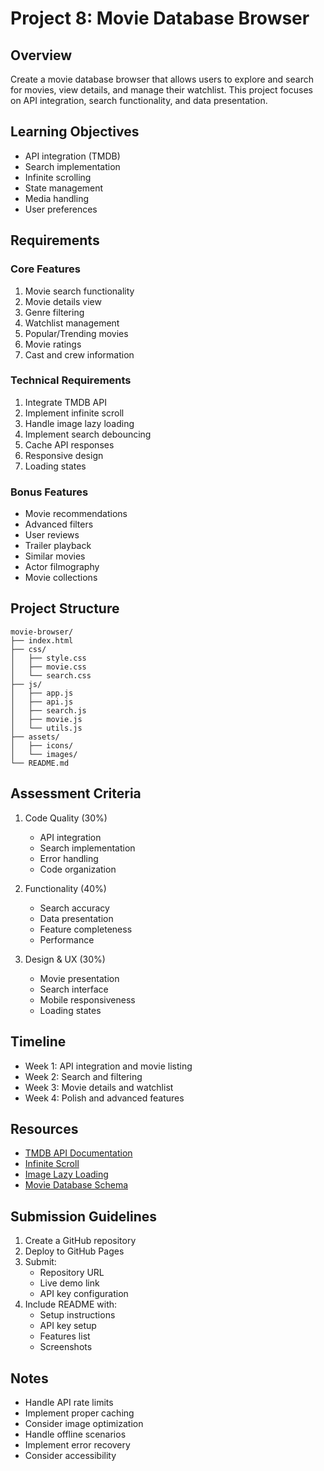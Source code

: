 # Project 8: Movie Database Browser

## Overview
Create a movie database browser that allows users to explore and search for movies, view details, and manage their watchlist. This project focuses on API integration, search functionality, and data presentation.

## Learning Objectives
- API integration (TMDB)
- Search implementation
- Infinite scrolling
- State management
- Media handling
- User preferences

## Requirements

### Core Features
1. Movie search functionality
2. Movie details view
3. Genre filtering
4. Watchlist management
5. Popular/Trending movies
6. Movie ratings
7. Cast and crew information

### Technical Requirements
1. Integrate TMDB API
2. Implement infinite scroll
3. Handle image lazy loading
4. Implement search debouncing
5. Cache API responses
6. Responsive design
7. Loading states

### Bonus Features
- Movie recommendations
- Advanced filters
- User reviews
- Trailer playback
- Similar movies
- Actor filmography
- Movie collections

## Project Structure
```
movie-browser/
├── index.html
├── css/
│   ├── style.css
│   ├── movie.css
│   └── search.css
├── js/
│   ├── app.js
│   ├── api.js
│   ├── search.js
│   ├── movie.js
│   └── utils.js
├── assets/
│   ├── icons/
│   └── images/
└── README.md
```

## Assessment Criteria
1. Code Quality (30%)
   - API integration
   - Search implementation
   - Error handling
   - Code organization

2. Functionality (40%)
   - Search accuracy
   - Data presentation
   - Feature completeness
   - Performance

3. Design & UX (30%)
   - Movie presentation
   - Search interface
   - Mobile responsiveness
   - Loading states

## Timeline
- Week 1: API integration and movie listing
- Week 2: Search and filtering
- Week 3: Movie details and watchlist
- Week 4: Polish and advanced features

## Resources
- [TMDB API Documentation](https://developers.themoviedb.org/3)
- [Infinite Scroll](https://developer.mozilla.org/en-US/docs/Web/API/Intersection_Observer_API)
- [Image Lazy Loading](https://web.dev/browser-level-image-lazy-loading/)
- [Movie Database Schema](https://schema.org/Movie)

## Submission Guidelines
1. Create a GitHub repository
2. Deploy to GitHub Pages
3. Submit:
   - Repository URL
   - Live demo link
   - API key configuration
4. Include README with:
   - Setup instructions
   - API key setup
   - Features list
   - Screenshots

## Notes
- Handle API rate limits
- Implement proper caching
- Consider image optimization
- Handle offline scenarios
- Implement error recovery
- Consider accessibility 